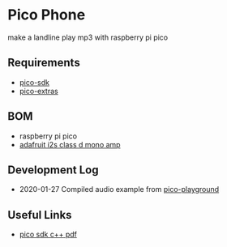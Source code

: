 # Pico Phone

make a landline play mp3 with raspberry pi pico

## Requirements
* [pico-sdk](https://github.com/raspberrypi/pico-sdk)
* [pico-extras](https://github.com/raspberrypi/pico-extras)

## BOM

* raspberry pi pico
* [adafruit i2s class d mono amp](https://learn.adafruit.com/adafruit-max98357-i2s-class-d-mono-amp)


## Development Log

* 2020-01-27 Compiled audio example from [pico-playground](https://github.com/raspberrypi/pico-playground/tree/master/audio)

## Useful Links
* [pico sdk c++ pdf](https://datasheets.raspberrypi.org/pico/getting-started-with-pico.pdf)
